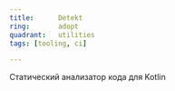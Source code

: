 ```yaml
---
title:      Detekt
ring:       adopt
quadrant:   utilities
tags: [tooling, ci]

---
```


Статический анализатор кода для Kotlin

